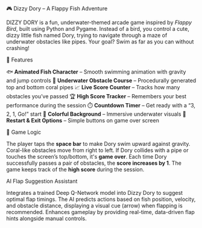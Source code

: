 🎮 Dizzy Dory – A Flappy Fish Adventure

DIZZY DORY is a fun, underwater-themed arcade game inspired by *Flappy Bird*, built using Python and Pygame. Instead of a bird, you control a cute, dizzy little fish named Dory, trying to navigate through a maze of underwater obstacles like pipes. Your goal? Swim as far as you can without crashing!

🚀 Features

🐟 **Animated Fish Character** – Smooth swimming animation with gravity and jump controls
🌊 **Underwater Obstacle Course** – Procedurally generated top and bottom coral pipes
📈 **Live Score Counter** – Tracks how many obstacles you’ve passed
🏆 **High Score Tracker** – Remembers your best performance during the session
⏱️ **Countdown Timer** – Get ready with a “3, 2, 1, Go!” start
🎨 **Colorful Background** – Immersive underwater visuals
🔁 **Restart & Exit Options** – Simple buttons on game over screen

🧠 Game Logic

The player taps the **space bar** to make Dory swim upward against gravity.
Coral-like obstacles move from right to left.
If Dory collides with a pipe or touches the screen’s top/bottom, it's **game over**.
Each time Dory successfully passes a pair of obstacles, the **score increases by 1**.
The game keeps track of the **high score** during the session.

AI Flap Suggestion Assistant

Integrates a trained Deep Q-Network model into Dizzy Dory to suggest optimal flap timings. The AI predicts actions based on fish position, velocity, and obstacle distance, displaying a visual cue (arrow) when flapping is recommended. Enhances gameplay by providing real-time, data-driven flap hints alongside manual controls.




